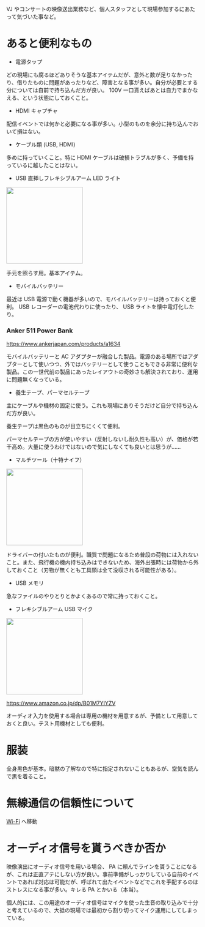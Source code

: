 VJ やコンサートの映像送出業務など、個人スタッフとして現場参加するにあたって気づいた事など。

# あると便利なもの

- 電源タップ

どの現場にも腐るほどありそうな基本アイテムだが、意外と数が足りなかったり、借りたものに問題があったりなど、障害となる事が多い。自分が必要とする分については自前で持ち込んだ方が良い。 100V 一口貰えばあとは自力でまかなえる、という状態にしておくこと。

- HDMI キャプチャ

配信イベントでは何かと必要になる事が多い。小型のものを余分に持ち込んでおいて損はない。

- ケーブル類 (USB, HDMI)

多めに持っていくこと。特に HDMI ケーブルは破損トラブルが多く、予備を持っているに越したことはない。

- USB 直挿しフレキシブルアーム LED ライト

<img src="https://m.media-amazon.com/images/I/31yW16snhGL._AC_.jpg" height="200" />

手元を照らす用。基本アイテム。

- モバイルバッテリー

最近は USB 電源で動く機器が多いので、モバイルバッテリーは持っておくと便利。 USB レコーダーの電池代わりに使ったり、 USB ライトを懐中電灯化したり。

### Anker 511 Power Bank

https://www.ankerjapan.com/products/a1634

モバイルバッテリーと AC アダプターが融合した製品。電源のある場所ではアダプターとして使いつつ、外ではバッテリーとして使うこともできる非常に便利な製品。この一世代前の製品にあったレイアウトの奇妙さも解決されており、運用に問題無くなっている。

- 養生テープ、パーマセルテープ

主にケーブルや機材の固定に使う。これも現場にありそうだけど自分で持ち込んだ方が良い。

養生テープは黒色のものが目立ちにくくて便利。

パーマセルテープの方が使いやすい（反射しないし耐久性も高い）が、価格が若干高め。大量に使うわけではないので気にしなくても良いとは思うが……

- マルチツール（十特ナイフ）

<img src="https://m.media-amazon.com/images/I/71he3lj9BJL._AC_SL1200_.jpg" height="200" />

ドライバーの付いたものが便利。職質で問題になるため普段の荷物には入れないこと。また、飛行機の機内持ち込みはできないため、海外出張時には荷物から外しておくこと（刃物が無くとも工具類は全て没収される可能性がある）。

- USB メモリ

急なファイルのやりとりとかよくあるので常に持っておくこと。

- フレキシブルアーム USB マイク

<img src="https://m.media-amazon.com/images/I/61eGANHstFL._AC_SL1280_.jpg" height="200" />

https://www.amazon.co.jp/dp/B01M7YIYZV

オーディオ入力を使用する場合は専用の機材を用意するが、予備として用意しておくと良い。テスト用機材としても便利。

# 服装

全身黒色が基本。暗黙の了解なので特に指定されないこともあるが、空気を読んで黒を着ること。

# 無線通信の信頼性について

[Wi-Fi](/Pages/WiFi.md) へ移動

# オーディオ信号を貰うべきか否か

映像演出にオーディオ信号を用いる場合、 PA に頼んでラインを貰うことになるが、これは正直アテにしない方が良い。事前準備がしっかりしている自前のイベントであれば対応は可能だが、呼ばれて出たイベントなどでこれを手配するのはストレスになる事が多い。キレる PA とかいる（本当）。

個人的には、この用途のオーディオ信号はマイクを使った生音の取り込みで十分と考えているので、大抵の現場では最初から割り切ってマイク運用にしてしまっている。
